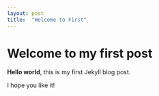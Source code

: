 ```yaml
---
layout: post
title:  "Welcome to First"
---
```


# Welcome to my first post

**Hello world**, this is my first Jekyll blog post.

I hope you like it!
